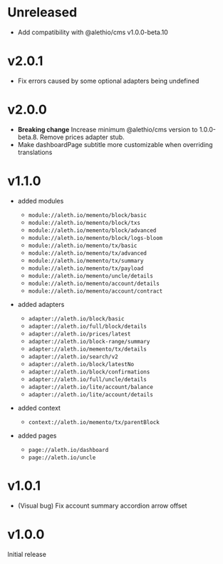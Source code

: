 # Unreleased

- Add compatibility with @alethio/cms v1.0.0-beta.10

# v2.0.1

- Fix errors caused by some optional adapters being undefined

# v2.0.0

- **Breaking change** Increase minimum @alethio/cms version to 1.0.0-beta.8. Remove prices adapter stub.
- Make dashboardPage subtitle more customizable when overriding translations

# v1.1.0

- added modules
    - `module://aleth.io/memento/block/basic`
    - `module://aleth.io/memento/block/txs`
    - `module://aleth.io/memento/block/advanced`
    - `module://aleth.io/memento/block/logs-bloom`
    - `module://aleth.io/memento/tx/basic`
    - `module://aleth.io/memento/tx/advanced`
    - `module://aleth.io/memento/tx/summary`
    - `module://aleth.io/memento/tx/payload`
    - `module://aleth.io/memento/uncle/details`
    - `module://aleth.io/memento/account/details`
    - `module://aleth.io/memento/account/contract`

- added adapters
    - `adapter://aleth.io/block/basic`
    - `adapter://aleth.io/full/block/details`
    - `adapter://aleth.io/prices/latest`
    - `adapter://aleth.io/block-range/summary`
    - `adapter://aleth.io/memento/tx/details`
    - `adapter://aleth.io/search/v2`
    - `adapter://aleth.io/block/latestNo`
    - `adapter://aleth.io/block/confirmations`
    - `adapter://aleth.io/full/uncle/details`
    - `adapter://aleth.io/lite/account/balance`
    - `adapter://aleth.io/lite/account/details`

- added context
    - `context://aleth.io/memento/tx/parentBlock`

- added pages
    - `page://aleth.io/dashboard`
    - `page://aleth.io/uncle`

# v1.0.1

- (Visual bug) Fix account summary accordion arrow offset

# v1.0.0

Initial release
